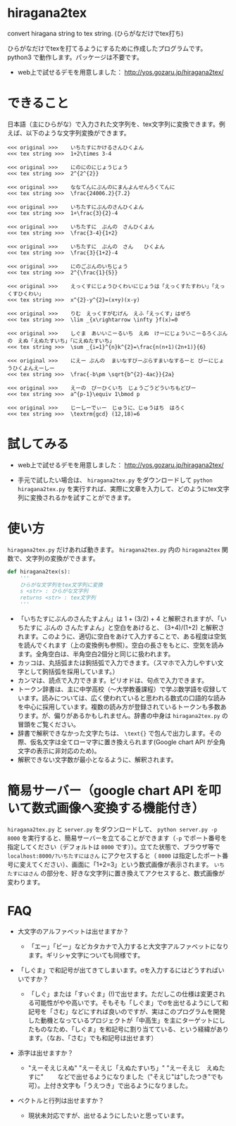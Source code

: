 # hiragana2tex
convert hiragana string to tex string. (ひらがなだけでtex打ち)

ひらがなだけでtexを打てるようにするために作成したプログラムです。 python3 で動作します。パッケージは不要です。

* web上で試せるデモを用意しました： http://yos.gozaru.jp/hiragana2tex/

# できること
日本語（主にひらがな）で入力された文字列を、tex文字列に変換できます。例えば、以下のような文字列変換ができます。
```
<<< original >>>    いちたすにかけるさんひくよん
<<< tex string >>>  1+2\times 3-4

<<< original >>>    にのにのにじょうじょう
<<< tex string >>>  2^{2^{2}}

<<< original >>>    ななてんにぶんのにまんよんせんろくてんに
<<< tex string >>>  \frac{24006.2}{7.2}

<<< original >>>    いちたすにぶんのさんひくよん
<<< tex string >>>  1+\frac{3}{2}-4

<<< original >>>    いちたすに　ぶんの　さんひくよん
<<< tex string >>>  \frac{3-4}{1+2}

<<< original >>>    いちたすに　ぶんの　さん　　ひくよん
<<< tex string >>>  \frac{3}{1+2}-4

<<< original >>>    にのごぶんのいちじょう
<<< tex string >>>  2^{\frac{1}{5}}

<<< original >>>    えっくすにじょうひくわいにじょうは「えっくすたすわい」「えっくすひくわい」
<<< tex string >>>  x^{2}-y^{2}=(x+y)(x-y)

<<< original >>>    りむ　えっくすがむげん　えふ「えっくす」はぜろ
<<< tex string >>>  \lim _{x\rightarrow \infty }f(x)=0

<<< original >>>    しぐま　あいいこーるいち　えぬ　けーにじょういこーるろくぶんの　えぬ「えぬたすいち」「にえぬたすいち」
<<< tex string >>>  \sum _{i=1}^{n}k^{2}=\frac{n(n+1)(2n+1)}{6}

<<< original >>>    にえー ぶんの  まいなすびーぷらすまいなするーと びーにじょうひくよんえーしー
<<< tex string >>>  \frac{-b\pm \sqrt{b^{2}-4ac}}{2a}

<<< original >>>    えーの　ぴーひくいち　じょうごうどういちもどぴー
<<< tex string >>>  a^{p-1}\equiv 1\bmod p

<<< original >>>    じーしーでぃー　じゅうに、じゅうはち　はろく
<<< tex string >>>  \textrm{gcd} (12,18)=6
```

# 試してみる

* web上で試せるデモを用意しました： http://yos.gozaru.jp/hiragana2tex/

* 手元で試したい場合は、 `hiragana2tex.py` をダウンロードして `python hiragana2tex.py` を実行すれば、実際に文章を入力して、どのようにtex文字列に変換されるかを試すことができます。


# 使い方
`hiragana2tex.py` だけあれば動きます。 `hiragana2tex.py` 内の `hiragana2tex` 関数で、文字列の変換ができます。

~~~python
def hiragana2tex(s):
    '''
    ひらがな文字列をtex文字列に変換
    s <str> : ひらがな文字列
    returns <str> : tex文字列
    '''
~~~
* 「いちたすにぶんのさんたすよん」は 1 + (3/2) + 4 と解釈されますが、「いちたすに ぶんの さんたすよん」と空白をあけると、 (3+4)/(1+2) と解釈されます。このように、適切に空白をあけて入力することで、ある程度は空気を読んでくれます（上の変換例も参照）。空白の長さをもとに、空気を読みます。全角空白は、半角空白2個分と同じに扱われます。
* カッコは、丸括弧または鉤括弧で入力できます。（スマホで入力しやすい文字として鉤括弧を採用しています。）
* カンマは、読点で入力できます。ピリオドは、句点で入力できます。
* トークン辞書は、主に中学高校（〜大学教養課程）で学ぶ数学語を収録しています。読みについては、広く使われていると思われる数式の口語的な読みを中心に採用しています。複数の読み方が登録されているトークンも多数あります。が、偏りがあるかもしれません。辞書の中身は `hiragana2tex.py` の冒頭をご覧ください。
* 辞書で解釈できなかった文字たちは、 `\text{}` で包んで出力します。その際、仮名文字は全てローマ字に置き換えられます(Google chart API が全角文字の表示に非対応のため)。
* 解釈できない文字数が最小となるように、解釈されます。

# 簡易サーバー（google chart API を叩いて数式画像へ変換する機能付き）
`hiragana2tex.py` と `server.py` をダウンロードして、 `python server.py -p 8000` を実行すると、簡易サーバーを立てることができます（`-p` でポート番号を指定してください（デフォルトは `8000` です））。立てた状態で、ブラウザ等で `localhost:8000/?いちたすにはさん` にアクセスすると（ `8000` は指定したポート番号に変えてください）、画面に「1+2=3」という数式画像が表示されます。 `いちたすにはさん` の部分を、好きな文字列に置き換えてアクセスすると、数式画像が変わります。


# FAQ
* 大文字のアルファベットは出せますか？
    
    * 「エー」「ビー」などカタカナで入力すると大文字アルファベットになります。ギリシャ文字についても同様です。

* 「しぐま」で和記号が出てきてしまいます。σを入力するにはどうすればいいですか？
    
    * 「しぐ」または「すぃぐま」(!)で出せます。ただしこの仕様は変更される可能性がやや高いです。そもそも「しぐま」でσを出せるようにして和記号を「さむ」などにすれば良いのですが、実はこのプログラムを開発した動機となっているプロジェクトが「中高生」を主にターゲットにしたものなため、「しぐま」を和記号に割り当てている、という経緯があります。（なお、「さむ」でも和記号は出せます）

* 添字は出せますか？
    
    * "えーそえじえぬ"  "えーそえじ「えぬたすいち」"  "えーそえじ　えぬたすに" 　　などで出せるようになりました（"そえじ"は"したつき"でも可）。上付き文字も「うえつき」で出るようになりました。

* ベクトルと行列は出せますか？

    * 現状未対応ですが、出せるようにしたいと思っています。
